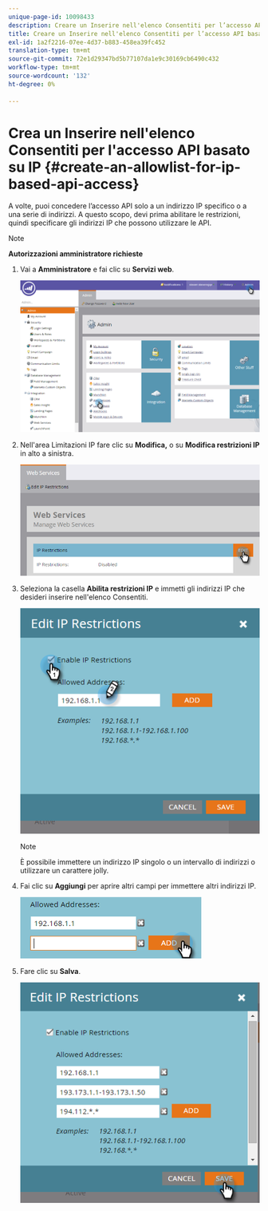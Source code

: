 ```yaml
---
unique-page-id: 10098433
description: Creare un Inserire nell'elenco Consentiti per l’accesso API basato su IP - Marketo Docs - Documentazione del prodotto
title: Creare un Inserire nell'elenco Consentiti per l’accesso API basato su IP
exl-id: 1a2f2216-07ee-4d37-b883-458ea39fc452
translation-type: tm+mt
source-git-commit: 72e1d29347bd5b77107da1e9c30169cb6490c432
workflow-type: tm+mt
source-wordcount: '132'
ht-degree: 0%

---
```


# Crea un Inserire nell&#39;elenco Consentiti per l&#39;accesso API basato su IP {#create-an-allowlist-for-ip-based-api-access}

A volte, puoi concedere l’accesso API solo a un indirizzo IP specifico o a una serie di indirizzi. A questo scopo, devi prima abilitare le restrizioni, quindi specificare gli indirizzi IP che possono utilizzare le API.

>[!NOTE]
>
>**Autorizzazioni amministratore richieste**

1. Vai a **Amministratore** e fai clic su **Servizi web**.

   ![](assets/image2016-2-25-9-3a12-3a48.png)

1. Nell&#39;area Limitazioni IP fare clic su **Modifica,** o su **Modifica restrizioni IP** in alto a sinistra.

   ![](assets/image2016-2-25-9-3a15-3a30.png)

1. Seleziona la casella **Abilita restrizioni IP** e immetti gli indirizzi IP che desideri inserire nell&#39;elenco Consentiti.

   ![](assets/image2016-2-25-9-3a18-3a28.png)

   >[!NOTE]
   >
   >È possibile immettere un indirizzo IP singolo o un intervallo di indirizzi o utilizzare un carattere jolly.

1. Fai clic su **Aggiungi** per aprire altri campi per immettere altri indirizzi IP.

   ![](assets/image2016-2-25-9-3a20-3a47.png)

1. Fare clic su **Salva**.

   ![](assets/image2016-2-25-9-3a28-3a21.png)
